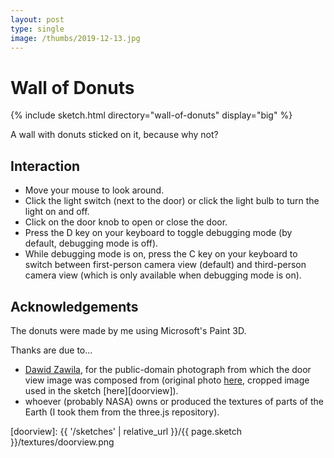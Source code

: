 ```yaml
---
layout: post
type: single
image: /thumbs/2019-12-13.jpg
---
```


# Wall of Donuts

{% include sketch.html directory="wall-of-donuts" display="big" %}

A wall with donuts sticked on it, because why not?

## Interaction

- Move your mouse to look around.
- Click the light switch (next to the door) or click the light bulb to turn
  the light on and off.
- Click on the door knob to open or close the door.
- Press the D key on your keyboard to toggle debugging mode (by default,
  debugging mode is off).
- While debugging mode is on, press the C key on your keyboard to switch between
  first-person camera view (default) and third-person camera view (which is only
  available when debugging mode is on).

## Acknowledgements

The donuts were made by me using Microsoft's Paint 3D.

Thanks are due to...

- [Dawid Zawila][dawid], for the public-domain photograph from which the door
  view image was composed from (original photo
  [here](https://unsplash.com/photos/xclq1CPq1M4), cropped image used in the
  sketch [here][doorview]).
- whoever (probably NASA) owns or produced the textures of parts of the Earth
  (I took them from the three.js repository).

[dawid]: https://unsplash.com/@davealmine
[dawid-photo]: https://unsplash.com/photos/xclq1CPq1M4
[doorview]: {{ '/sketches' | relative_url }}/{{ page.sketch }}/textures/doorview.png
